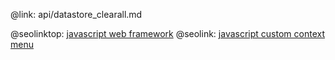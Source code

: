 @link: api/datastore_clearall.md

@seolinktop: [javascript web framework](https://webix.com)
@seolink: [javascript custom context menu](https://webix.com/widget/contextmenu/)